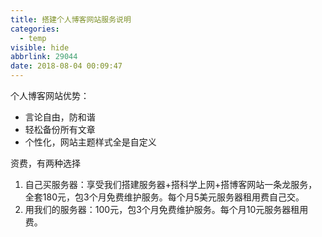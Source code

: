 ```yaml
---
title: 搭建个人博客网站服务说明
categories:
  - temp
visible: hide
abbrlink: 29044
date: 2018-08-04 00:09:47
---
```


个人博客网站优势：
- 言论自由，防和谐
- 轻松备份所有文章
- 个性化，网站主题样式全是自定义



资费，有两种选择

1. 自己买服务器：享受我们搭建服务器+搭科学上网+搭博客网站一条龙服务，全套180元，包3个月免费维护服务。每个月5美元服务器租用费自己交。
2. 用我们的服务器：100元，包3个月免费维护服务。每个月10元服务器租用费。

